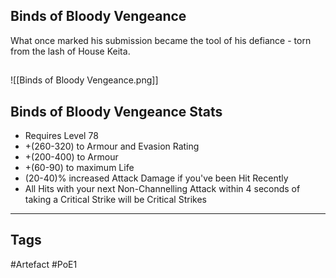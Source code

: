 ## Binds of Bloody Vengeance
What once marked his submission became the tool of his defiance - torn from the lash of House Keita.
##
![[Binds of Bloody Vengeance.png]]
## Binds of Bloody Vengeance Stats
- Requires Level 78
- +(260-320) to Armour and Evasion Rating
- +(200-400) to Armour
- +(60-90) to maximum Life
- (20-40)% increased Attack Damage if you've been Hit Recently
- All Hits with your next Non-Channelling Attack within 4 seconds of taking a Critical Strike will be Critical Strikes


---
## Tags
#Artefact
#PoE1
